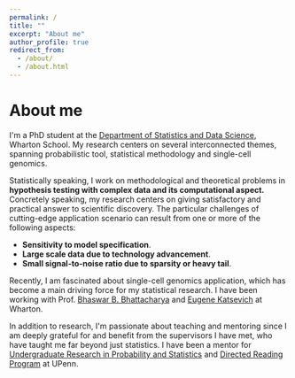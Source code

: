 ```yaml
---
permalink: /
title: ""
excerpt: "About me"
author_profile: true
redirect_from: 
  - /about/
  - /about.html
---
```


About me
======

I'm a PhD student at the [Department of Statistics and Data Science](https://statistics.wharton.upenn.edu/), Wharton School. My research centers on several interconnected themes, spanning probabilistic tool, statistical methodology and single-cell genomics. 

Statistically speaking, I work on methodological and theoretical problems in **hypothesis testing with complex data and its computational aspect.** Concretely speaking, my research centers on giving satisfactory and practical answer to scientific discovery. The particular challenges of cutting-edge application scenario can result from one or more of the following aspects:

- **Sensitivity to model specification**.
- **Large scale data due to technology advancement**.
- **Small signal-to-noise ratio due to sparsity or heavy tail**.

Recently, I am fascinated about single-cell genomics application, which has become a main driving force for my statistical research. I have been working with Prof. [Bhaswar B. Bhattacharya](http://www-stat.wharton.upenn.edu/~bhaswar/) and [Eugene Katsevich](https://ekatsevi.github.io/) at Wharton.

In addition to research, I'm passionate about teaching and mentoring since I am deeply grateful for and benefit from the supervisors I have met, who have taught me far beyond just statistics. I have been a mentor for [Undergraduate Research in Probability and Statistics](https://sites.google.com/view/urps-penn?pli=1) and [Directed Reading Program](https://www2.math.upenn.edu/~tbraz/drp/) at UPenn. 
